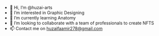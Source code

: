 - 👋 Hi, I’m @huzai-arts
- 👀 I’m interested in Graphic Designing
- 🌱 I’m currently learning Anatomy
- 💞️ I’m looking to collaborate with a team of professionals to create NFTS
- 📫 Contact me on huzaifaamir278@gmail.com
